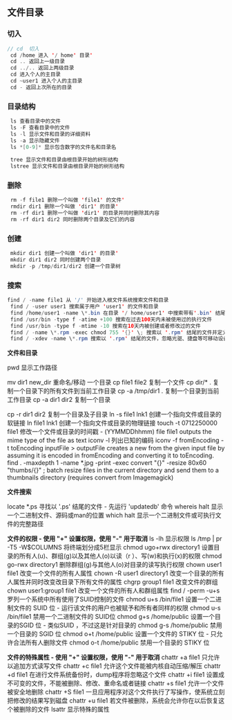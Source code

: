 

## 文件目录

### 切入

```java
// cd  切入
 cd /home 进入 '/ home' 目录' 
 cd .. 返回上一级目录 
 cd ../.. 返回上两级目录 
 cd 进入个人的主目录 
 cd ~user1 进入个人的主目录 
 cd - 返回上次所在的目录
```

### 目录结构

```java
 ls 查看目录中的文件 
 ls -F 查看目录中的文件 
 ls -l 显示文件和目录的详细资料 
 ls -a 显示隐藏文件 
 ls *[0-9]* 显示包含数字的文件名和目录名 
     
 tree 显示文件和目录由根目录开始的树形结构
 lstree 显示文件和目录由根目录开始的树形结构
```

### 删除

```java
 rm -f file1 删除一个叫做 'file1' 的文件' 
 rmdir dir1 删除一个叫做 'dir1' 的目录' 
 rm -rf dir1 删除一个叫做 'dir1' 的目录并同时删除其内容 
 rm -rf dir1 dir2 同时删除两个目录及它们的内容 
```

### 创建

```java
 mkdir dir1 创建一个叫做 'dir1' 的目录' 
 mkdir dir1 dir2 同时创建两个目录 
 mkdir -p /tmp/dir1/dir2 创建一个目录树 
```

### 搜索

```java
find / -name file1 从 '/' 开始进入根文件系统搜索文件和目录 
 find / -user user1 搜索属于用户 'user1' 的文件和目录 
 find /home/user1 -name \*.bin 在目录 '/ home/user1' 中搜索带有'.bin' 结尾的文件 
 find /usr/bin -type f -atime +100 搜索在过去100天内未被使用过的执行文件 
 find /usr/bin -type f -mtime -10 搜索在10天内被创建或者修改过的文件 
 find / -name \*.rpm -exec chmod 755 '{}' \; 搜索以 '.rpm' 结尾的文件并定义其权限 
 find / -xdev -name \*.rpm 搜索以 '.rpm' 结尾的文件，忽略光驱、捷盘等可移动设备 
```



**文件和目录** 

 pwd 显示工作路径 



 mv dir1 new_dir 重命名/移动 一个目录 
 cp file1 file2 复制一个文件 
 cp dir/* . 复制一个目录下的所有文件到当前工作目录 
 cp -a /tmp/dir1 . 复制一个目录到当前工作目录 
 cp -a dir1 dir2 复制一个目录 

cp -r dir1 dir2 复制一个目录及子目录
 ln -s file1 lnk1 创建一个指向文件或目录的软链接 
 ln file1 lnk1 创建一个指向文件或目录的物理链接 
 touch -t 0712250000 file1 修改一个文件或目录的时间戳 - (YYMMDDhhmm) 
 file file1 outputs the mime type of the file as text 
 iconv -l 列出已知的编码 
 iconv -f fromEncoding -t toEncoding inputFile > outputFile creates a new from the given input file by assuming it is encoded in fromEncoding and converting it to toEncoding. 
 find . -maxdepth 1 -name *.jpg  -print -exec convert "{}" -resize 80x60 "thumbs/{}" \; batch resize  files in the current directory and send them to a thumbnails directory  (requires convert from Imagemagick) 



**文件搜索** 

 locate \*.ps 寻找以 '.ps' 结尾的文件 - 先运行 'updatedb' 命令 
 whereis halt 显示一个二进制文件、源码或man的位置 
 which halt 显示一个二进制文件或可执行文件的完整路径 









**文件的权限 - 使用 "+" 设置权限，使用 "-" 用于取消** 
 ls -lh 显示权限 
 ls /tmp | pr -T5 -W$COLUMNS 将终端划分成5栏显示 
 chmod ugo+rwx directory1 设置目录的所有人(u)、群组(g)以及其他人(o)以读（r ）、写(w)和执行(x)的权限 
 chmod go-rwx directory1 删除群组(g)与其他人(o)对目录的读写执行权限 
 chown user1 file1 改变一个文件的所有人属性 
 chown -R user1 directory1 改变一个目录的所有人属性并同时改变改目录下所有文件的属性 
 chgrp group1 file1 改变文件的群组 
 chown user1:group1 file1 改变一个文件的所有人和群组属性 
 find / -perm -u+s 罗列一个系统中所有使用了SUID控制的文件 
 chmod u+s /bin/file1 设置一个二进制文件的 SUID 位 - 运行该文件的用户也被赋予和所有者同样的权限 
 chmod u-s /bin/file1 禁用一个二进制文件的 SUID位 
 chmod g+s /home/public 设置一个目录的SGID 位 - 类似SUID ，不过这是针对目录的 
 chmod g-s /home/public 禁用一个目录的 SGID 位 
 chmod o+t /home/public 设置一个文件的 STIKY 位 - 只允许合法所有人删除文件 
 chmod o-t /home/public 禁用一个目录的 STIKY 位 



**文件的特殊属性 - 使用 "+" 设置权限，使用 "-" 用于取消** 
 chattr +a file1 只允许以追加方式读写文件 
 chattr +c file1 允许这个文件能被内核自动压缩/解压 
 chattr +d file1 在进行文件系统备份时，dump程序将忽略这个文件 
 chattr +i file1 设置成不可变的文件，不能被删除、修改、重命名或者链接 
 chattr +s file1 允许一个文件被安全地删除 
 chattr +S file1 一旦应用程序对这个文件执行了写操作，使系统立刻把修改的结果写到磁盘 
 chattr +u file1 若文件被删除，系统会允许你在以后恢复这个被删除的文件 
 lsattr 显示特殊的属性 